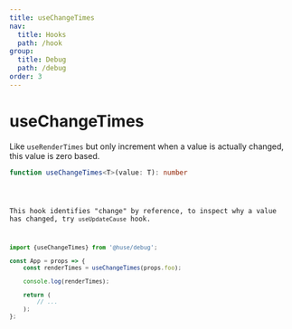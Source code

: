 ```yaml
---
title: useChangeTimes
nav:
  title: Hooks
  path: /hook
group:
  title: Debug
  path: /debug
order: 3
---
```


# useChangeTimes

Like `useRenderTimes` but only increment when a value is actually changed, this value is zero based.

```typescript
function useChangeTimes<T>(value: T): number
```

<code src="./demo/useChangeTimes.tsx">


This hook identifies "change" by reference, to inspect why a value has changed, try `useUpdateCause` hook.

```javascript
import {useChangeTimes} from '@huse/debug';

const App = props => {
    const renderTimes = useChangeTimes(props.foo);

    console.log(renderTimes);

    return (
        // ...
    );
};
```